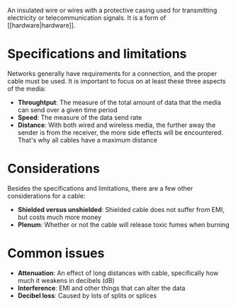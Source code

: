 An insulated wire or wires with a protective casing used for transmitting electricity or telecommunication signals. It is a form of [[hardware|hardware]].

# Specifications and limitations
Networks generally have requirements for a connection, and the proper cable must be used. It is important to focus on at least these three aspects of the media:

- **Throughtput**: The measure of the total amount of data that the media can send over a given time period
- **Speed**: The measure of the data send rate
- **Distance**: With both wired and wireless media, the further away the sender is from the receiver, the more side effects will be encountered. That's why all cables have a maximum distance

# Considerations
Besides the specifications and limitations, there are a few other considerations for a cable:

- **Shielded versus unshielded**: Shielded cable does not suffer from EMI, but costs much more money
- **Plenum**: Whether or not the cable will release toxic fumes when burning

# Common issues
- **Attenuation**: An effect of long distances with cable, specifically how much it weakens in decibels (dB)
- **Interference**: EMI and other things that can alter the data
- **Decibel loss**: Caused by lots of splits or splices